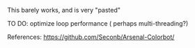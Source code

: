 This barely works, and is very "pasted"

TO DO:
    optimize loop performance ( perhaps multi-threading?)

References:
https://github.com/Seconb/Arsenal-Colorbot/
